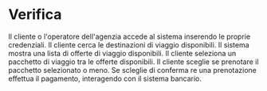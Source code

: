 # Verifica
Il cliente o l'operatore dell'agenzia accede al sistema inserendo le proprie credenziali.
Il cliente cerca le destinazioni di viaggio disponibili.
Il sistema mostra una lista di offerte di viaggio disponibili.
Il cliente seleziona un pacchetto di viaggio tra le offerte disponibili.
Il cliente sceglie se prenotare il pacchetto selezionato o meno.
Se scleglie di conferma re una prenotazione effettua il pagamento, interagendo con il sistema bancario.
